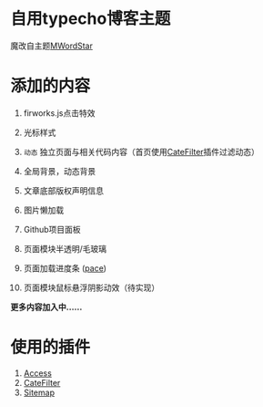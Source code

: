 # 自用typecho博客主题

魔改自主题[MWordStar](https://github.com/changbin1997/MWordStar)

# 添加的内容

1. firworks.js点击特效

2. 光标样式

3. `动态` 独立页面与相关代码内容（首页使用[CateFilter](https://github.com/typecho-fans/plugins)插件过滤动态）

4. 全局背景，动态背景

5. 文章底部版权声明信息

6. 图片懒加载

7. Github项目面板

8. 页面模块半透明/毛玻璃

9. 页面加载进度条 ([pace](https://github.com/CodeByZach/pace))

10. 页面模块鼠标悬浮阴影动效（待实现）

**更多内容加入中……**

# 使用的插件

1. [Access](https://github.com/kokororin/typecho-plugin-Access)
2. [CateFilter](https://github.com/typecho-fans/plugins)
3. [Sitemap](https://github.com/typecho-fans/plugins)